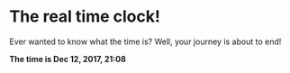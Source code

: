 # The real time clock!

Ever wanted to know what the time is? Well, your journey is about to end!

**The time is Dec 12, 2017, 21:08**